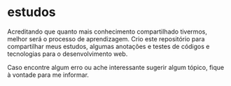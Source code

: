 # estudos

Acreditando que quanto mais conhecimento compartilhado tivermos, melhor será o processo de aprendizagem. Crio este repositório para compartilhar meus estudos, algumas anotações e testes de códigos e tecnologias para o desenvolvimento web.

Caso encontre algum erro ou ache interessante sugerir algum tópico, fique à vontade para me informar. 
